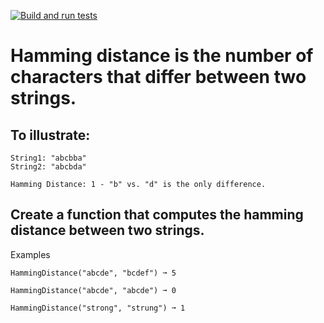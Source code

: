 [![Build and run tests](https://github.com/Ksingh108/HammingDistance/actions/workflows/dotnet.yml/badge.svg)](https://github.com/Ksingh108/HammingDistance/actions/workflows/dotnet.yml)

# Hamming distance is the number of characters that differ between two strings.

## To illustrate:
```
String1: "abcbba"
String2: "abcbda"

Hamming Distance: 1 - "b" vs. "d" is the only difference.
```
## Create a function that computes the hamming distance between two strings.
Examples
```
HammingDistance("abcde", "bcdef") ➞ 5

HammingDistance("abcde", "abcde") ➞ 0

HammingDistance("strong", "strung") ➞ 1
```
